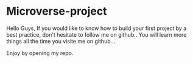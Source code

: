 # Microverse-project

Hello Guys, If you would like to know how to build your first project by a best practice, don't hesitate to follow me on github..
You will learn more things all the time you visite me on github...

Enjoy by opening my repo.
